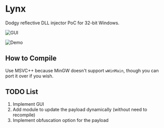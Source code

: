 # Lynx

Dodgy reflective DLL injector PoC for 32-bit Windows.

![GUI](https://i.imgur.com/7zM8Uzj.jpg)

![Demo](https://i.imgur.com/ZWj85Zk.jpg)

## How to Compile

Use MSVC++ because MinGW doesn't support `wWinMain`, though you can port it over if you wish.

## TODO List

1. Implement GUI
2. Add module to update the payload dynamically (without need to recompile)
3. Implement obfuscation option for the payload